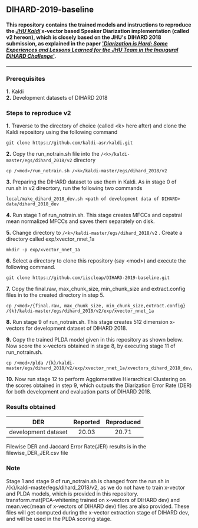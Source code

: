 ## DIHARD-2019-baseline

#### This repository contains the trained models and instructions to reproduce the [_JHU Kaldi_](https://github.com/kaldi-asr/kaldi/tree/master/egs/dihard_2018/v2) x-vector based Speaker Diarization implementation (called v2 hereon), which is closely based on the JHU's DIHARD 2018 submission, as explained in the paper ['_Diarization is Hard: Some Experiences and Lessons Learned for the JHU Team in the Inaugural DIHARD Challenge_'](http://www.danielpovey.com/files/2018_interspeech_dihard.pdf).

---- 

### Prerequisites
**1.** Kaldi\
**2.** Development datasets of DIHARD 2018


### Steps to reproduce v2
**1.** Traverse to the directory of choice (called \<k\> here after) and clone the Kaldi repository using the following command
```
git clone https://github.com/kaldi-asr/kaldi.git 
```
**2.** Copy the run_notrain.sh file into the ```/<k>/kaldi-master/egs/dihard_2018/v2``` directory
```
cp /<mod>/run_notrain.sh /<k>/kaldi-master/egs/dihard_2018/v2
```

**3.** Preparing the DIHARD dataset to use them in Kaldi. As in stage 0 of run.sh in v2 direcrtory, run the following two commands
```
local/make_dihard_2018_dev.sh <path of development data of DIHARD> data/dihard_2018_dev
```
       
**4.** Run stage 1 of run_notrain.sh. This stage creates MFCCs and cepstral mean normalized MFCCs and saves them separately on disk.

  
**5.** Change directory to ```/<k>/kaldi-master/egs/dihard_2018/v2``` . Create a directory called exp/xvector_nnet_1a   
``` 
mkdir -p exp/xvector_nnet_1a
```
       
**6.** Select a directory to clone this repository (say \<mod\>) and execute the following command.
```
git clone https://github.com/iiscleap/DIHARD-2019-baseline.git
```
       
**7.** Copy the final.raw, max_chunk_size, min_chunk_size and extract.config files in <mod> to the created directory in step 5.
 ```
 cp /<mod>/{final.raw, max_chunk_size, min_chunk_size,extract.config} /{k}/kaldi-master/egs/dihard_2018/v2/exp/xvector_nnet_1a
 ```

**8.** Run stage 9 of run_notrain.sh. This stage creates 512 dimension x-vectors for development dataset of DIHARD 2018.

**9.** Copy the trained PLDA model given in this repository as shown below. Now score the x-vectors obtained in stage 8, by executing stage 11 of run_notrain.sh. 
```
cp /<mod>/plda /{k}/kaldi-master/egs/dihard_2018/v2/exp/xvector_nnet_1a/xvectors_dihard_2018_dev/
```

**10.** Now run stage 12 to perform Agglomerative Hierarchical Clustering on the scores obtained in step 9, which outputs the Diarization Error Rate (DER) for both development and evaluation parts of DIHARD 2018.



### Results obtained

| DER                     | Reported      | Reproduced  |
| :-------------:         |:-------------:| :-----:     |
| development dataset     | 20.03         |20.71        |

Filewise DER and Jaccard Error Rate(JER) results is in the filewise_DER_JER.csv file



### Note
Stage 1 and stage 9 of run_notrain.sh is changed from the run.sh in /{k}/kaldi-master/egs/dihard_2018/v2, as we do not have to train x-vector and PLDA models, which is provided in this repository.\
transform.mat(PCA-whitening trained on x-vectors of DIHARD dev) and mean.vec(mean of x-vectors of DIHARD dev) files are also provided. These files will get computed during the x-vector extraction stage of DIHARD dev, and will be used in the PLDA scoring stage. 
